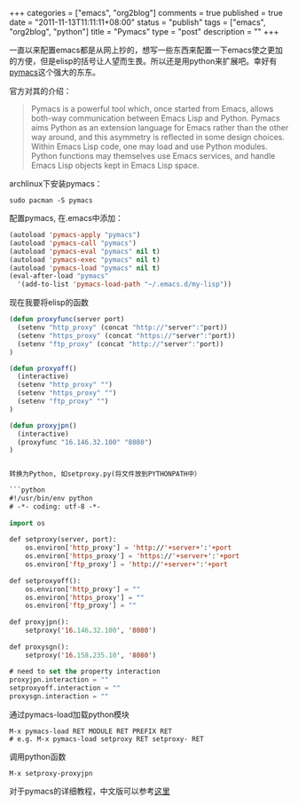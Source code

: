 +++
categories = ["emacs", "org2blog"]
comments = true
published = true
date = "2011-11-13T11:11:11+08:00"
status = "publish"
tags = ["emacs", "org2blog", "python"]
title = "Pymacs"
type = "post"
description = ""
+++


一直以来配置emacs都是从网上抄的，想写一些东西来配置一下emacs使之更加的方便，但是elisp的括号让人望而生畏。所以还是用python来扩展吧。幸好有[pymacs](http://pymacs.progiciels-bpi.ca/index.html)这个强大的东东。

官方对其的介绍：

> Pymacs is a powerful tool which, once started from Emacs, allows both-way communication between Emacs Lisp and Python. Pymacs aims Python as an extension language for Emacs rather than the other way around, and this asymmetry is reflected in some design choices. Within Emacs Lisp code, one may load and use Python modules. Python functions may themselves use Emacs services, and handle Emacs Lisp objects kept in Emacs Lisp space.

archlinux下安装pymacs：

```
sudo pacman -S pymacs
```

配置pymacs, 在.emacs中添加：

```lisp
(autoload 'pymacs-apply "pymacs")
(autoload 'pymacs-call "pymacs")
(autoload 'pymacs-eval "pymacs" nil t)
(autoload 'pymacs-exec "pymacs" nil t)
(autoload 'pymacs-load "pymacs" nil t)
(eval-after-load "pymacs"
  '(add-to-list 'pymacs-load-path "~/.emacs.d/my-lisp"))
```

现在我要将elisp的函数

```lisp
(defun proxyfunc(server port)
  (setenv "http_proxy" (concat "http://"server":"port))
  (setenv "https_proxy" (concat "https://"server":"port))
  (setenv "ftp_proxy" (concat "http://"server":"port))
)

(defun proxyoff()
  (interactive)
  (setenv "http_proxy" "")
  (setenv "https_proxy" "")
  (setenv "ftp_proxy" "")
)

(defun proxyjpn()
  (interactive)
  (proxyfunc "16.146.32.100" "8080")
)


转换为Python, 如setproxy.py(将文件放到PYTHONPATH中）

```python
#!/usr/bin/env python
# -*- coding: utf-8 -*-
    
import os
    
def setproxy(server, port):
    os.environ['http_proxy'] = 'http://'+server+':'+port
    os.environ['https_proxy'] = 'https://'+server+':'+port
	os.environ['ftp_proxy'] = 'http://'+server+':'+port
    
def setproxyoff():
    os.environ['http_proxy'] = ""
	os.environ['https_proxy'] = ""
	os.environ['ftp_proxy'] = ""
    
def proxyjpn():
    setproxy('16.146.32.100', '8080')
    
def proxysgn():
    setproxy('16.158.235.10', '8080')
    
# need to set the property interaction
proxyjpn.interaction = ""
setproxyoff.interaction = ""
proxysgn.interaction = ""
```


通过pymacs-load加载python模块

```
M-x pymacs-load RET MODULE RET PREFIX RET
# e.g. M-x pymacs-load setproxy RET setproxy- RET
```

调用python函数

```
M-x setproxy-proxyjpn
```

对于pymacs的详细教程，中文版可以参考[这里](http://www.cnblogs.com/rockcode/archive/2011/08/20/2147404.html)
<!--more-->